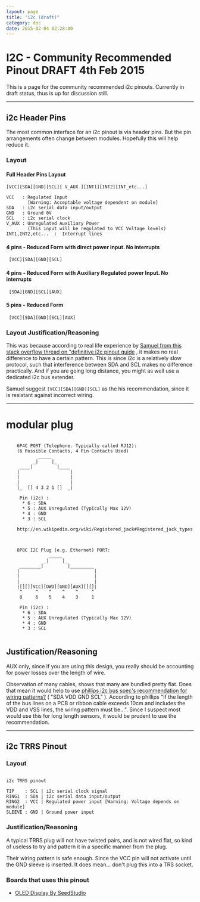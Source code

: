 ```yaml
---
layout: page
title: "i2c (draft)"
category: doc
date: 2015-02-04 02:28:00
---
```


# I2C - Community Recommended Pinout DRAFT 4th Feb 2015 

This is a page for the community recommended i2c pinouts. Currently in draft status, thus is up for discussion still.

---------

## i2c Header Pins

The most common interface for an i2c pinout is via header pins. But the pin arrangements often change between modules. Hopefully this will help reduce it.

### Layout

#### Full Header Pins Layout

```ascii-diagram
[VCC][SDA][GND][SCL][ V_AUX ][INT1][INT2][INT_etc...]

VCC   : Regulated Input 
        [Warning: Acceptable voltage dependent on module]
SDA   : i2c serial data input/output
GND   : Ground 0V
SCL   : i2c serial clock
V_AUX : Unregulated Auxiliary Power 
        (This input will be regulated to VCC Voltage levels)
INT1,INT2,etc...  :  Interrupt lines
```

#### 4 pins - Reduced Form with direct power input. No interrupts

```ascii-diagram
 [VCC][SDA][GND][SCL]
```


#### 4 pins - Reduced Form with Auxiliary Regulated power Input. No interrupts

```ascii-diagram
 [SDA][GND][SCL][AUX]
```

#### 5 pins - Reduced Form

```ascii-diagram
 [VCC][SDA][GND][SCL][AUX]
``` 

### Layout Justification/Reasoning

This was because according to real life experience by [Samuel from this stack overflow thread on "definitive i2c pinout guide](http://electronics.stackexchange.com/questions/47056/is-there-any-definitive-i2c-pin-out-guidance-out-there-not-looking-for-a-stand) , it makes no real difference to have a certain pattern. This is since i2c is a relatively slow protocol, such that interference between SDA and SCL makes no difference practically. And if you are going long distance, you might as well use a dedicated i2c bus extender.

Samuel suggest `[VCC][SDA][GND][SCL]` as the his recommendation, since it is resistant against incorrect wiring.

-----------



# modular plug

```ascii-diagram

	6P4C PORT (Telephone. Typically called RJ12):
	(6 Possible Contacts, 4 Pin Contacts Used)
	        _____
	      _|     |_
	 ____|         |____
	|                   |
	|                   |
	|                   |
	|_  [] 4 3 2 1 []  _|
	
	 Pin (i2c) :
	  * 6 : SDA
	  * 5 : AUX Unregulated (Typically Max 12V)
	  * 4 : GND
	  * 3 : SCL
	  
	http://en.wikipedia.org/wiki/Registered_jack#Registered_jack_types
	
```

```ascii-diagram

	8P8C I2C Plug (e.g. Ethernet) PORT:
	            _____
	          _|     |_
	 ________|         |_________
	|                            |
	|                            |
	|                            |
	|[][][VCC][OWD][GND][AUX][][]|
	 ^     ^    ^    ^    ^     ^
	 8     6    5    4    3     1

	 Pin (i2c) :
	  * 6 : SDA
	  * 5 : AUX Unregulated (Typically Max 12V)
	  * 4 : GND
	  * 3 : SCL
	  
```



## Justification/Reasoning

AUX only, since if you are using this design, you really should be accounting for power losses over the length of wire. 

Observation of many cables, shows that many are bundled pretty flat. Does that mean it would help to use [phillips i2c bus spec's recommendation for wiring patterns?](http://www.i2c-bus.org/fileadmin/ftp/i2c_bus_specification_1995.pdf)  ( "SDA VDD GND SCL" ). According to phillips "If the length of the bus lines on a PCB or ribbon cable exceeds 10cm and includes the VDD and VSS lines, the wiring pattern must be...". Since I suspect most would use this for long length sensors, it would be prudent to use the recommendation.

-----------

## i2c TRRS Pinout

### Layout

```ascii-diagram

i2c TRRS pinout

TIP    : SCL | i2c serial clock signal
RING1  : SDA | i2c serial data input/output
RING2  : VCC | Regulated power input [Warning: Voltage depends on module]
SLEEVE : GND | Ground power input 

```

### Justification/Reasoning

A typical TRRS plug will not have twisted pairs, and is not wired flat, so kind of useless to try and pattern it in a specific manner from the plug.

Their wiring pattern is safe enough. Since the VCC pin will not activate until the GND sleeve is inserted. It does mean... don't plug this into a TRS socket.

### Boards that uses this pinout

* [OLED Display By SeedStudio](http://www.seeedstudio.com/wiki/Electronic_Brick_-_OLED_128*64_Display)

